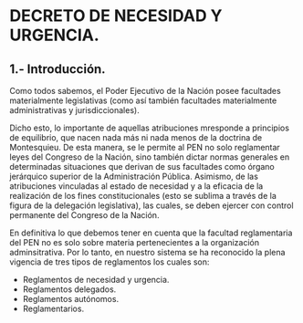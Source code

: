 # DECRETO DE NECESIDAD Y URGENCIA.

## 1.- Introducción.

Como todos sabemos, el Poder Ejecutivo de la Nación posee facultades materialmente legislativas (como así también facultades materialmente administrativas y jurisdiccionales).

Dicho esto, lo importante de aquellas atribuciones mresponde a principios de equilibrio, que nacen nada más ni nada menos de la doctrina de Montesquieu. De esta manera, se le permite al PEN no solo reglamentar leyes del Congreso de la Nación, sino también dictar normas generales en determinadas situaciones que derivan de sus facultades como órgano jerárquico superior de la Administración Pública. Asimismo, de las atribuciones vinculadas al estado de necesidad y a la eficacia de la realización de los fines constitucionales (esto se sublima a través de la figura de la delegación legislativa), las cuales, se deben ejercer con control permanente del Congreso de la Nación. 

En definitiva lo que debemos tener en cuenta que la facultad reglamentaria del PEN no es solo sobre materia pertenecientes a la organización adminsitrativa. Por lo tanto, en nuestro sistema se ha reconocido la plena vigencia de tres tipos de reglamentos los cuales son: 

* Reglamentos de necesidad y urgencia. 
* Reglamentos delegados. 
* Reglamentos autónomos. 
* Reglamentarios.


